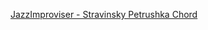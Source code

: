 [JazzImproviser - Stravinsky Petrushka Chord](https://jazzimproviser.com/2022/10/11/stravinsky-petrushka-chord/#)
